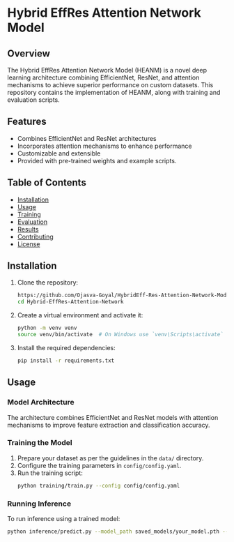 # Hybrid EffRes Attention Network Model

## Overview
The Hybrid EffRes Attention Network Model (HEANM) is a novel deep learning architecture combining EfficientNet, ResNet, and attention mechanisms to achieve superior performance on custom datasets. This repository contains the implementation of HEANM, along with training and evaluation scripts.

## Features
- Combines EfficientNet and ResNet architectures
- Incorporates attention mechanisms to enhance performance
- Customizable and extensible
- Provided with pre-trained weights and example scripts.

## Table of Contents
- [Installation](#installation)
- [Usage](#usage)
- [Training](training)
- [Evaluation](#evaluation)
- [Results](#results)
- [Contributing](contributing)
- [License](#license)

## Installation
1. Clone the repository:
    ```bash
    https://github.com/Ojasva-Goyal/HybridEff-Res-Attention-Network-Model.git
    cd Hybrid-EffRes-Attention-Network
    ```

2. Create a virtual environment and activate it:
    ```bash
    python -m venv venv
    source venv/bin/activate  # On Windows use `venv\Scripts\activate`
    ```

3. Install the required dependencies:
    ```bash
    pip install -r requirements.txt
    ```

## Usage
### Model Architecture
The architecture combines EfficientNet and ResNet models with attention mechanisms to improve feature extraction and classification accuracy.

### Training the Model
1. Prepare your dataset as per the guidelines in the `data/` directory.
2. Configure the training parameters in `config/config.yaml`.
3. Run the training script:
    ```bash
    python training/train.py --config config/config.yaml
    ```

### Running Inference
To run inference using a trained model:
```bash
python inference/predict.py --model_path saved_models/your_model.pth --input_path path/to/your/input

